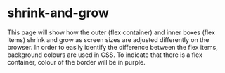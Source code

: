 # shrink-and-grow

This page will show how the outer (flex container) and inner boxes (flex items) shrink and grow as screen sizes are adjusted differently on the browser.
In order to easily identify the difference between the flex items, background colours are used in CSS. To indicate that there is a flex container, colour
of the border will be in purple.
